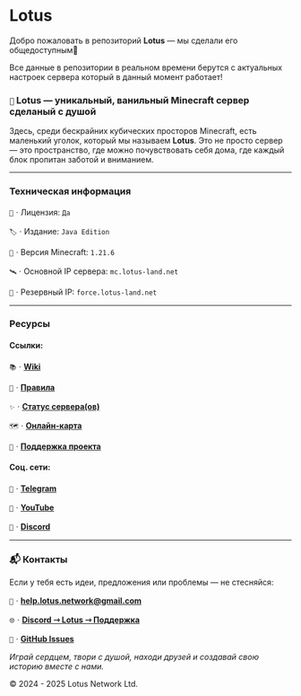 # Lotus

Добро пожаловать в репозиторий **Lotus** — мы сделали его общедоступным🎉

Все данные в репозитории в реальном времени берутся с актуальных настроек сервера который в данный момент работает!

### `🪷` Lotus — уникальный, ванильный Minecraft сервер сделаный с душой

Здесь, среди бескрайних кубических просторов Minecraft, есть маленький уголок, который мы называем **Lotus**.
Это не просто сервер — это пространство, где можно почувствовать себя дома, где каждый блок пропитан заботой и вниманием.

---

### Техническая информация

`🔑`ㆍЛицензия: `Да`

`🏷️`ㆍИздание: `Java Edition`

`🔖`ㆍВерсия Minecraft: `1.21.6`

`🛰️`ㆍОсновной IP сервера: `mc.lotus-land.net`

`📡`ㆍРезервный IP: `force.lotus-land.net`

---

### Ресурсы

#### Ссылки:

`📚`ㆍ[**Wiki**](https://wiki.lotus-land.net)

`📜`ㆍ[**Правила**](https://wiki.lotus-land.net/start/rules)

`✨`ㆍ[**Статус сервера(ов)**](https://s.mcstatus.io/3f85f5c8525c38e8024c2c83)

`🗺`ㆍ[**Онлайн-карта**](https://map.lotus-land.net)

`🤝`ㆍ[**Поддержка проекта**](https://shop.lotus-land.net)

#### Соц. сети:

`📱`ㆍ[**Telegram**](https://t.me/LotusMC)

`🎥`ㆍ[**YouTube**](https://www.youtube.com/@LotusNetwork-y9h)

`💬`ㆍ[**Discord**](https://discord.gg/wFUzrZgAeu)

---

### 📬 Контакты

Если у тебя есть идеи, предложения или проблемы — не стесняйся:

`📧`ㆍ**help.lotus.network@gmail.com**

`🌐`ㆍ[**Discord ⇾ Lotus ⇾ Поддержка**](https://discord.com/channels/1377345046634037380/1378789604504899735/1395556519969558528)

`🔧`ㆍ[**GitHub Issues**](https://github.com/Lotus-Network-Ltd/Lotus/issues)

_Играй сердцем, твори с душой, находи друзей и создавай свою историю вместе с нами._

© 2024 - 2025 Lotus Network Ltd.
